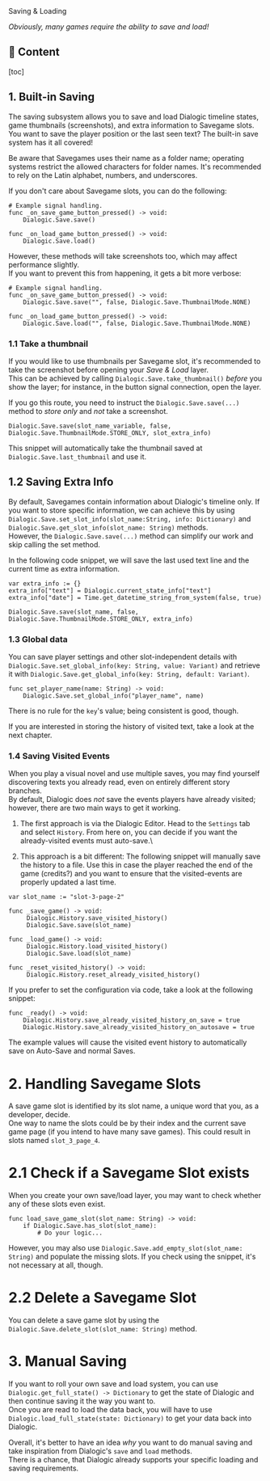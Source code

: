 <div class="header-banner dawn">
     <div class="header-label dawn">Saving & Loading</div>
</div>

*Obviously, many games require the ability to save and load!*

## 📜 Content
[toc]

## 1. Built-in Saving

The saving subsystem allows you to save and load Dialogic timeline states, game thumbnails (screenshots), and extra information to Savegame slots. \
You want to save the player position or the last seen text? The built-in save system has it all covered!

Be aware that Savegames uses their name as a folder name; operating systems restrict the allowed characters for folder names.
It's recommended to rely on the Latin alphabet, numbers, and underscores.

If you don't care about Savegame slots, you can do the following:

```gdscript
# Example signal handling.
func _on_save_game_button_pressed() -> void:
    Dialogic.Save.save()

func _on_load_game_button_pressed() -> void:
    Dialogic.Save.load()
```

However, these methods will take screenshots too, which may affect performance slightly.\
If you want to prevent this from happening, it gets a bit more verbose:

```gdscript
# Example signal handling.
func _on_save_game_button_pressed() -> void:
    Dialogic.Save.save("", false, Dialogic.Save.ThumbnailMode.NONE)

func _on_load_game_button_pressed() -> void:
    Dialogic.Save.load("", false, Dialogic.Save.ThumbnailMode.NONE)
```


### 1.1 Take a thumbnail

If you would like to use thumbnails per Savegame slot, it's recommended to take the screenshot before opening your *Save & Load* layer. \
This can be achieved by calling `Dialogic.Save.take_thumbnail()` *before* you show the layer; for instance, in the button signal connection, open the layer.

If you go this route, you need to instruct the `Dialogic.Save.save(...)` method to *store only* and *not* take a screenshot.

```gdscript
Dialogic.Save.save(slot_name_variable, false, Dialogic.Save.ThumbnailMode.STORE_ONLY, slot_extra_info)
```

This snippet will automatically take the thumbnail saved at `Dialogic.Save.last_thumbnail` and use it.

## 1.2 Saving Extra Info

By default, Savegames contain information about Dialogic's timeline only. If you want to store specific information, we can achieve this by using `Dialogic.Save.set_slot_info(slot_name:String, info: Dictionary)` and `Dialogic.Save.get_slot_info(slot_name: String)` methods. \
However, the `Dialogic.Save.save(...)` method can simplify our work and skip calling the set method.

In the following code snippet, we will save the last used text line and the current time as extra information.

```gdscript
var extra_info := {}
extra_info["text"] = Dialogic.current_state_info["text"]
extra_info["date"] = Time.get_datetime_string_from_system(false, true)

Dialogic.Save.save(slot_name, false, Dialogic.Save.ThumbnailMode.STORE_ONLY, extra_info)
```

### 1.3 Global data

You can save player settings and other slot-independent details with `Dialogic.Save.set_global_info(key: String, value: Variant)` and retrieve it with `Dialogic.Save.get_global_info(key: String, default: Variant)`.

```gdscript
func set_player_name(name: String) -> void:
    Dialogic.Save.set_global_info("player_name", name)
```

There is no rule for the `key`'s value; being consistent is good, though.

If you are interested in storing the history of visited text, take a look at the next chapter.


### 1.4 Saving Visited Events

When you play a visual novel and use multiple saves, you may find yourself discovering texts you already read, even on entirely different story branches. \
By default, Dialogic does *not* save the events players have already visited; however, there are two main ways to get it working.

1. The first approach is via the Dialogic Editor. Head to the `Settings` tab and select `History`. From here on, you can decide if you want the already-visited events must auto-save.\

2. This approach is a bit different: The following snippet will manually save the history to a file.
Use this in case the player reached the end of the game (credits?) and you want to ensure that the visited-events are
properly updated a last time.

```gdscript
var slot_name := "slot-3-page-2"

func _save_game() -> void:
     Dialogic.History.save_visited_history()
     Dialogic.Save.save(slot_name)

func _load_game() -> void:
     Dialogic.History.load_visited_history()
     Dialogic.Save.load(slot_name)

func _reset_visited_history() -> void:
     Dialogic.History.reset_already_visited_history()
```

If you prefer to set the configuration via code, take a look at the following snippet:

```gdscript
func _ready() -> void:
    Dialogic.History.save_already_visited_history_on_save = true
    Dialogic.History.save_already_visited_history_on_autosave = true
```

The example values will cause the visited event history to automatically save
on Auto-Save and normal Saves.



# 2. Handling Savegame Slots

A save game slot is identified by its slot name, a unique word that you, as a developer, decide.\
One way to name the slots could be by their index and the current save game page (if you intend to have many save games). This could result in slots named `slot_3_page_4`.

# 2.1 Check if a Savegame Slot exists

When you create your own save/load layer, you may want to check whether any of these slots even exist.

```gdscript
func load_save_game_slot(slot_name: String) -> void:
    if Dialogic.Save.has_slot(slot_name):
        # Do your logic...
```

However, you may also use `Dialogic.Save.add_empty_slot(slot_name: String)` and populate the missing slots. If you check using the snippet, it's not necessary at all, though.

# 2.2 Delete a Savegame Slot

You can delete a save game slot by using the `Dialogic.Save.delete_slot(slot_name: String)` method.


# 3. Manual Saving

If you want to roll your own save and load system, you can use `Dialogic.get_full_state() -> Dictionary` to get the state of Dialogic and then continue saving it the way you want to.\
Once you are read to load the data back, you will have to use `Dialogic.load_full_state(state: Dictionary)` to get your data back into Dialogic.

Overall, it's better to have an idea *why* you want to do manual saving and take inspiration from Dialogic's `save` and `load` methods.\
There is a chance, that Dialogic already supports your specific loading and saving requirements.
